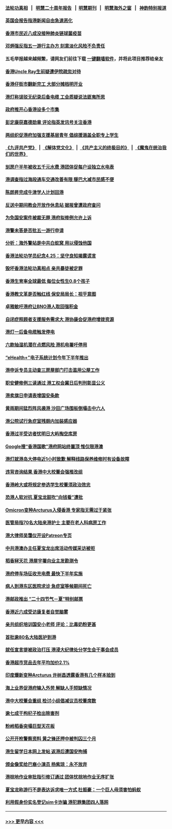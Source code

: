 #### [法轮功真相](https://github.com/gfw-breaker/truth/blob/master/README.md?t=0) &nbsp;&nbsp;|&nbsp;&nbsp; [明慧二十周年报告](https://github.com/gfw-breaker/mh-reports/blob/master/README.md?t=0) &nbsp;&nbsp;|&nbsp;&nbsp;[明慧期刊](https://github.com/gfw-breaker/mh-qikan) &nbsp;&nbsp;|&nbsp;&nbsp; [明慧海外之窗](https://github.com/gfw-breaker/mh-news/blob/master/README.md?t=0) &nbsp;&nbsp;|&nbsp;&nbsp; [神韵特别报道](https://github.com/gfw-breaker/mh-news/blob/master/shenyun.md?t=0)
#### [英国会报告指港新闻自由急速恶化](../pages/nsc415/n13981681.md?t=04260943) 
#### [香港市民近八成没接种肺炎链球菌疫苗](../pages/nsc415/n13981054.md?t=04260943) 
#### [邓炳强反指五一游行主办方 刻意淡化风险不负责任](../pages/nsc415/n13981046.md?t=04260943) 
#### 五毛举报越来越频繁，请网友们前往下载 [一键翻墙软件](https://github.com/gfw-breaker/ssr-accounts)，并将此项目推荐给亲友
#### [香港Uncle Ray生前疑遭伊院疏忽对待](../pages/nsc415/n13981025.md?t=04260943) 
#### [香港仔街市翻新完工 大部分摊档明开业](../pages/nsc415/n13981009.md?t=04260943) 
#### [港灯称误驳无纪录后备电缆 工会质疑说法匪夷所思](../pages/nsc415/n13980984.md?t=04260943) 
#### [政府推开心香港设多个市集](../pages/nsc415/n13980918.md?t=04260943) 
#### [彭定康获嘉德勋章 评论指英发讯号关注香港](../pages/nsc415/n13980946.md?t=04260943) 
#### [两组织促港府加强支援基层青年 倡综援涵盖全职专上学生](../pages/nsc415/n13980129.md?t=04260943) 
#### [《九评共产党》](https://github.com/begood0513/9ping.md/blob/master/README.md) &nbsp;|&nbsp; [《解体党文化》](../../../../jtdwh.md/blob/master/README.md)  &nbsp;|&nbsp; [《共产主义的终极目的》](../../../../gczydzjmd.md/blob/master/README.md) &nbsp;|&nbsp; [《魔鬼在统治我们的世界》](../../../../mgztzwmdsj.md/blob/master/README.md) 
#### [㓥房户半年被收五千元水费 港团体促每户设独立水电表](../pages/nsc415/n13980109.md?t=04260943) 
#### [港调查指过海段通车交通改善有限 隧巴大减市民感不便](../pages/nsc415/n13980094.md?t=04260943) 
#### [陈朗昇完成牛津学人计划回港](../pages/nsc415/n13980057.md?t=04260943) 
#### [反送中期间教会开放作休息站 据报曾遭政府查问](../pages/nsc415/n13980041.md?t=04260943) 
#### [为免国安案件被裁无罪 港府拟修例允许上诉](../pages/nsc415/n13979984.md?t=04260943) 
#### [港警未答是否批五一游行申请](../pages/nsc415/n13979986.md?t=04260943) 
#### [分析：海外警站是中共白蚁窝 用以侵蚀他国](../pages/nsc415/n13979796.md?t=04260943) 
#### [香港法轮功学员纪念4.25：坚守良知揭露谎言](../pages/nsc415/n13979566.md?t=04260943) 
#### [毁坏香港法轮功真相点 亲共暴徒被定罪](../pages/nsc415/n13978994.md?t=04260943) 
#### [香港生育率全球最低 每位女性生0.8个孩子](../pages/nsc415/n13978681.md?t=04260943) 
#### [香港教文革是否触红线 保安局局长：视乎意图](../pages/nsc415/n13978656.md?t=04260943) 
#### [卓雅敏吁港府让BNO港人取回强积金](../pages/nsc415/n13977842.md?t=04260943) 
#### [自闭症照顾者支援服务需求大 港协康会促港府增拨资源](../pages/nsc415/n13977834.md?t=04260943) 
#### [港灯一后备电缆触发停电](../pages/nsc415/n13977828.md?t=04260943) 
#### [六款抽湿机潜在点燃风险 港机电署吁停用](../pages/nsc415/n13977818.md?t=04260943) 
#### [“eHealth+”电子系统计划今年下半年推出](../pages/nsc415/n13977808.md?t=04260943) 
#### [港申诉专员主动查三房屋部门打击滥用公屋工作](../pages/nsc415/n13977805.md?t=04260943) 
#### [职安健修例三读通过 港工权会冀日后判刑彰显公义](../pages/nsc415/n13977792.md?t=04260943) 
#### [港卖旗日申请表增国安条款](../pages/nsc415/n13977739.md?t=04260943) 
#### [黄雨期间猛烈阵风袭港 沙田广场围板倒塌击中六人](../pages/nsc415/n13976909.md?t=04260943) 
#### [港公院试行急症室残厕内加装感应器](../pages/nsc415/n13976896.md?t=04260943) 
#### [香港过半受访者忧明日大屿掏空库房](../pages/nsc415/n13976891.md?t=04260943) 
#### [Google搜“香港国歌”港府网站终置顶 惟仅限港澳](../pages/nsc415/n13976863.md?t=04260943) 
#### [港灯就港岛大停电近1小时致歉 解释线路保养维修时有设备故障](../pages/nsc415/n13976856.md?t=04260943) 
#### [违背咨询结果 香港中大校董会强推改组](../pages/nsc415/n13976256.md?t=04260943) 
#### [香港岭大或将规定参选学生校董须政治效忠](../pages/nsc415/n13976248.md?t=04260943) 
#### [恐港人软对抗 夏宝龙鼓吹“向钱看”遭批](../pages/nsc415/n13975744.md?t=04260943) 
#### [Omicron变种Arcturus入侵香港 专家指无需过于紧张](../pages/nsc415/n13976099.md?t=04260943) 
#### [医管局指70名大陆来港护士 主要在老人科病房工作](../pages/nsc415/n13976097.md?t=04260943) 
#### [港大律师吴霭仪开设Patreon专页](../pages/nsc415/n13976094.md?t=04260943) 
#### [中共港澳办主任夏宝龙出席活动传媒采访被拒](../pages/nsc415/n13976084.md?t=04260943) 
#### [稻香冧天花 港屋宇署向业主发勘测令](../pages/nsc415/n13976067.md?t=04260943) 
#### [港府停车场征收充电费 最快下半年实施](../pages/nsc415/n13976040.md?t=04260943) 
#### [病人到港东区医院求诊 急症室等候期间死亡](../pages/nsc415/n13976037.md?t=04260943) 
#### [港邮政推出 “二十四节气－夏”特别邮票](../pages/nsc415/n13976033.md?t=04260943) 
#### [香港近六成受访康复者自觉脑雾](../pages/nsc415/n13976007.md?t=04260943) 
#### [亲共组织培训国安小老师 评论：比毒奶粉更甚](../pages/nsc415/n13975793.md?t=04260943) 
#### [首批逾80名大陆医护到港](../pages/nsc415/n13975384.md?t=04260943) 
#### [就任宣言提被政治打压 港浸大纪律处分学生会干事会成员](../pages/nsc415/n13975380.md?t=04260943) 
#### [香港超市货品去年平均加价2.1%](../pages/nsc415/n13975375.md?t=04260943) 
#### [印度爆新变种Arcturus 许树昌透露香港有几个样本验到](../pages/nsc415/n13975370.md?t=04260943) 
#### [海上业界促港府输入外劳 解缺人手短缺情况](../pages/nsc415/n13975360.md?t=04260943) 
#### [港中大校董会重组 检讨小组倡减议员校董席数](../pages/nsc415/n13975354.md?t=04260943) 
#### [逾七成干枸杞子检出除害剂](../pages/nsc415/n13975340.md?t=04260943) 
#### [粉岭稻香突塌巨型天花板](../pages/nsc415/n13975326.md?t=04260943) 
#### [公开开枪警察资料 黄之锋还押中被判囚三个月](../pages/nsc415/n13974943.md?t=04260943) 
#### [港生留学日本网上发帖 返港后遭国安拘捕](../pages/nsc415/n13974888.md?t=04260943) 
#### [颁金像奖给巴裔小演员 杨紫琼：永不放弃](../pages/nsc415/n13974775.md?t=04260943) 
#### [港棕地作业审批指引修订通过 团体忧棕地作业无序扩张](../pages/nsc415/n13974571.md?t=04260943) 
#### [夏宝龙称游行不是表达诉求唯一方式 杜振豪：一个巨人毋须害怕蚂蚁](../pages/nsc415/n13974564.md?t=04260943) 
#### [利用假身份实名登记sim卡诈骗 港犯罪集团四人落网](../pages/nsc415/n13974538.md?t=04260943) 

----
#### [ >>> 更早内容 <<< ](../indexes/nsc415-earlier.md)
